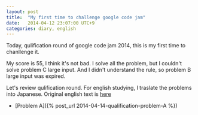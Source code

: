 ```yaml
---
layout: post
title:  "My first time to challenge google code jam"
date:   2014-04-12 23:07:00 UTC+9
categories: diary, english
---
```


Today, qulification round of google code jam 2014,
this is my first time to chanllenge it.

My score is 55, I think it's not bad.
I solve all the problem, but I couldn't solve problem C large input.
And I didn't understand the rule, so problem B large input was expired.

Let's review qulification round.
For english studying, I traslate the problems into Japanese.
Original english text is
[here](http://code.google.com/codejam/contest/2974486/dashboard#s=p0)

- [Problem A]({% post_url 2014-04-14-qualification-problem-A %})

